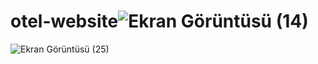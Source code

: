 # otel-website![Ekran Görüntüsü (14)](https://user-images.githubusercontent.com/113536126/218281572-806659e1-89e1-4dc7-9505-c318180c62ad.png)

![Ekran Görüntüsü (25)](https://user-images.githubusercontent.com/113536126/218281836-b57206dc-1504-49f5-b3ec-6aa3391bdaf6.png)
